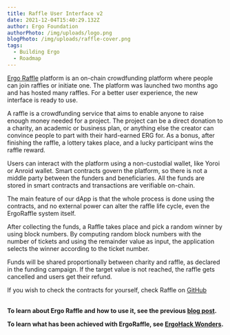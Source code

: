 ```yaml
---
title: Raffle User Interface v2
date: 2021-12-04T15:40:29.132Z
author: Ergo Foundation
authorPhoto: /img/uploads/logo.png
blogPhoto: /img/uploads/raffle-cover.png
tags:
  - Building Ergo
  - Roadmap
---
```

<!--StartFragment-->

[Ergo Raffle](https://bit.ly/3Ispsc2) platform is an on-chain crowdfunding platform where people can join raffles or initiate one. The platform was launched two months ago and has hosted many raffles. For a better user experience, the new interface is ready to use.

A raffle is a crowdfunding service that aims to enable anyone to raise enough money needed for a project. The project can be a direct donation to a charity, an academic or business plan, or anything else the creator can convince people to part with their hard-earned ERG for. As a bonus, after finishing the raffle, a lottery takes place, and a lucky participant wins the raffle reward.

Users can interact with the platform using a non-custodial wallet, like Yoroi or Anroid wallet. Smart contracts govern the platform, so there is not a middle party between the funders and beneficiaries. All the funds are stored in smart contracts and transactions are verifiable on-chain.

The main feature of our dApp is that the whole process is done using the contracts, and no external power can alter the raffle life cycle, even the ErgoRaffle system itself.

After collecting the funds, a Raffle takes place and pick a random winner by using block numbers. By computing random block numbers with the number of tickets and using the remainder value as input, the application selects the winner according to the ticket number.

Funds will be shared proportionally between charity and raffle, as declared in the funding campaign. If the target value is not reached, the raffle gets cancelled and users get their refund.

If you wish to check the contracts for yourself, check Raffle on [GitHub](https://github.com/ErgoRaffle/raffle-documentation)

**\
To learn about Ergo Raffle and how to use it, see the previous [blog post](https://ergoplatform.org/en/blog/2021-09-02-ergo-raffle/).**

**To learn what has been achieved with ErgoRaffle, see [ErgoHack Wonders](https://ergoplatform.org/en/blog/2021-11-30-ergohack-wonders-i-the-ergo-raffle/).**

<!--EndFragment-->